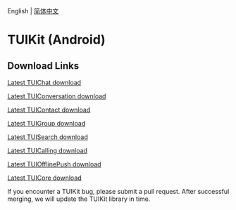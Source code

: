 
English | [简体中文](./README.md)

# TUIKit (Android)

## Download Links

[Latest TUIChat download](https://im.sdk.cloud.tencent.cn/download/tuikit/6.5.2803/android/TUIChat.zip)

[Latest TUIConversation download](https://im.sdk.cloud.tencent.cn/download/tuikit/6.5.2803/android/TUIConversation.zip)

[Latest TUIContact download](https://im.sdk.cloud.tencent.cn/download/tuikit/6.5.2803/android/TUIContact.zip)

[Latest TUIGroup download](https://im.sdk.cloud.tencent.cn/download/tuikit/6.5.2803/android/TUIGroup.zip)

[Latest TUISearch download](https://im.sdk.cloud.tencent.cn/download/tuikit/6.5.2803/android/TUISearch.zip)

[Latest TUICalling download](https://im.sdk.cloud.tencent.cn/download/tuikit/6.5.2803/android/TUICalling.zip)

[Latest TUIOfflinePush download](https://im.sdk.cloud.tencent.cn/download/tuikit/6.5.2803/android/TUIOfflinePush.zip)

[Latest TUICore download](https://im.sdk.cloud.tencent.cn/download/tuikit/6.5.2803/android/TUICore.zip)

If you encounter a TUIKit bug, please submit a pull request. After successful merging, we will update the TUIKit library in time.